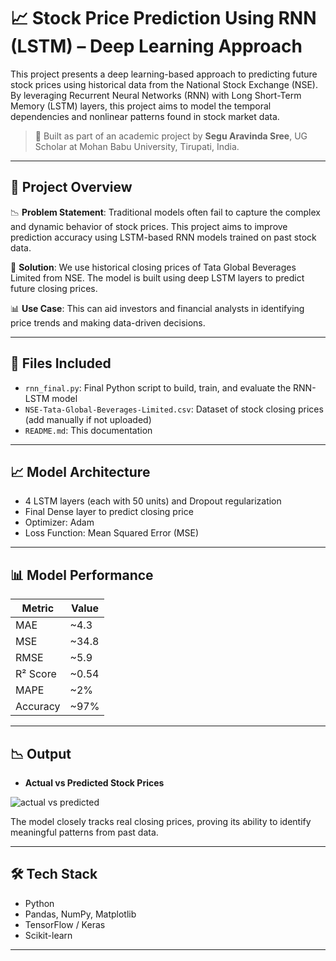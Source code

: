 # 📈 Stock Price Prediction Using RNN (LSTM) – Deep Learning Approach

This project presents a deep learning-based approach to predicting future stock prices using historical data from the National Stock Exchange (NSE). By leveraging Recurrent Neural Networks (RNN) with Long Short-Term Memory (LSTM) layers, this project aims to model the temporal dependencies and nonlinear patterns found in stock market data.

> 🔬 Built as part of an academic project by **Segu Aravinda Sree**, UG Scholar at Mohan Babu University, Tirupati, India.

---

## 🚀 Project Overview

📉 **Problem Statement**: Traditional models often fail to capture the complex and dynamic behavior of stock prices. This project aims to improve prediction accuracy using LSTM-based RNN models trained on past stock data.

🧠 **Solution**: We use historical closing prices of Tata Global Beverages Limited from NSE. The model is built using deep LSTM layers to predict future closing prices.

📊 **Use Case**: This can aid investors and financial analysts in identifying price trends and making data-driven decisions.

---

## 📂 Files Included

- `rnn_final.py`: Final Python script to build, train, and evaluate the RNN-LSTM model
- `NSE-Tata-Global-Beverages-Limited.csv`: Dataset of stock closing prices (add manually if not uploaded)
- `README.md`: This documentation

---

## 📈 Model Architecture

- 4 LSTM layers (each with 50 units) and Dropout regularization
- Final Dense layer to predict closing price
- Optimizer: Adam
- Loss Function: Mean Squared Error (MSE)

---

## 📊 Model Performance

| Metric        | Value    |
|---------------|----------|
| MAE           | ~4.3     |
| MSE           | ~34.8    |
| RMSE          | ~5.9     |
| R² Score      | ~0.54    |
| MAPE          | ~2%      |
| Accuracy      | ~97%     |

---

## 📉 Output

- **Actual vs Predicted Stock Prices**

![actual vs predicted](https://github.com/user-attachments/assets/441ae181-54ec-4aff-b729-1075f580b208)

The model closely tracks real closing prices, proving its ability to identify meaningful patterns from past data.

---

## 🛠️ Tech Stack

- Python
- Pandas, NumPy, Matplotlib
- TensorFlow / Keras
- Scikit-learn

---

